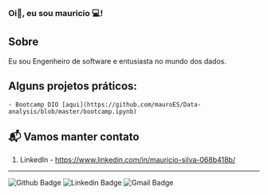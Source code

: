 ### Oi👋, eu sou mauricio 💻!

## Sobre
<p> Eu sou Engenheiro de software e entusiasta no mundo dos dados.

## Alguns projetos práticos:
    - Bootcamp DIO [aqui](https://github.com/mauroES/Data-analysis/blob/master/bootcamp.ipynb)
## 📬 Vamos manter contato
1. LinkedIn - https://www.linkedin.com/in/mauricio-silva-068b418b/


***
![Github Badge](https://img.shields.io/badge/-Github-000?style=flat-square&logo=Github&logoColor=white&link=link_do_seu_perfil_no_github)
![Linkedin Badge](https://img.shields.io/badge/-LinkedIn-blue?style=flat-square&logo=Linkedin&logoColor=white&link=https://www.linkedin.com/in/mauricio-silva-068b418b/)
![Gmail Badge](https://img.shields.io/badge/-Gmail-c14438?style=flat-square&logo=Gmail&logoColor=white&link=mailto:seu_email)